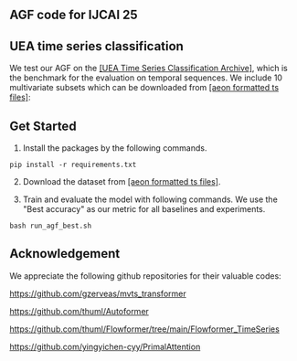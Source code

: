 ## AGF code for IJCAI 25
## UEA time series classification



We test our AGF on the [[UEA Time Series Classification Archive]](https://www.timeseriesclassification.com/), which is the benchmark for the evaluation on temporal sequences.
We include 10 multivariate subsets which can be downloaded from [[aeon formatted ts files]](https://www.timeseriesclassification.com/ClassificationDownloads/Archives/Multivariate2018_ts.zip):

## Get Started

1. Install the packages by the following commands.

```shell
pip install -r requirements.txt
```

2. Download the dataset from [[aeon formatted ts files]](http://www.timeseriesclassification.com/aeon-toolkit/Archives/Multivariate2018_ts.zip).

3. Train and evaluate the model with following commands. We use the "Best accuracy" as our metric for all baselines and experiments.

```shell
bash run_agf_best.sh
```

## Acknowledgement

We appreciate the following github repositories for their valuable codes:

https://github.com/gzerveas/mvts_transformer

https://github.com/thuml/Autoformer

https://github.com/thuml/Flowformer/tree/main/Flowformer_TimeSeries

https://github.com/yingyichen-cyy/PrimalAttention
